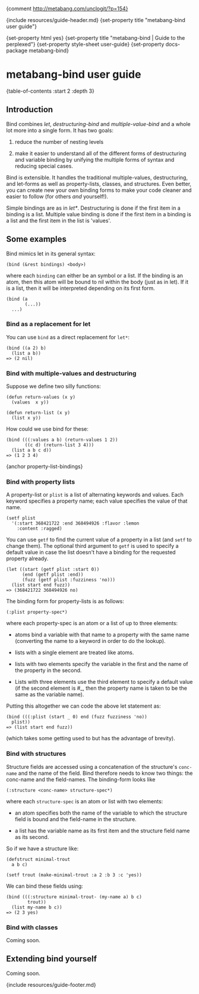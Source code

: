 {comment http://metabang.com/unclogit/?p=154}

{include resources/guide-header.md}
{set-property title "metabang-bind user guide"}

{set-property html yes}
{set-property title "metabang-bind | Guide to the perplexed"}
{set-property style-sheet user-guide}
{set-property docs-package metabang-bind}

# metabang-bind user guide

{table-of-contents :start 2 :depth 3}

## Introduction

Bind combines _let_, _destructuring-bind_ and _multiple-value-bind_ and a whole lot more into a single form. It has two goals: 

1. reduce the number of nesting levels

2. make it easier to understand all of the different forms
of destructuring and variable binding by unifying the multiple forms of syntax and reducing special cases.

Bind is extensible. It handles the traditional multiple-values, destructuring, and let-forms as well as property-lists, classes, and structures. Even better, you can create new your own binding forms to make your code cleaner and easier to follow (for others _and_ yourself!).

Simple bindings are as in _let*_. Destructuring is done if the first item in a binding is a list. Multiple value binding is done if the first item in a binding is a list and the first item in the list is 'values'.


## Some examples

Bind mimics let in its general syntax:

    (bind (&rest bindings) <body>)
    
where each `binding` can either be an symbol or a list. If the binding is an atom, then this atom will be bound to nil within the body (just as in let). If it is a list, then it will be interpreted depending on its first form.

    (bind (a
           (...)) 
      ...)

  
### Bind as a replacement for let

You can use `bind` as a direct replacement for `let*`:

    (bind ((a 2) b)
      (list a b))
    => (2 nil)

### Bind with multiple-values and destructuring

Suppose we define two silly functions:

    (defun return-values (x y)
      (values  x y))

    (defun return-list (x y)
      (list x y))

How could we use bind for these:

    (bind (((:values a b) (return-values 1 2))
           ((c d) (return-list 3 4)))
      (list a b c d))
    => (1 2 3 4)

{anchor property-list-bindings}

### Bind with property lists

A property-list or `plist` is a list of alternating keywords and values. Each keyword specifies a property name; each value specifies the value of that name.

    (setf plist
      '(:start 368421722 :end 368494926 :flavor :lemon
        :content :ragged)

You can use `getf` to find the current value of a property in a list (and `setf` to change them). The optional third argument to `getf` is used to specify a default value in case the list doesn't have a binding for the requested property already.

    (let ((start (getf plist :start 0))
          (end (getf plist :end))
          (fuzz (getf plist :fuzziness 'no)))
      (list start end fuzz))
    => (368421722 368494926 no)
   
The binding form for property-lists is as follows:

    (:plist property-spec*)
    
where each property-spec is an atom or a list of up to three elements:

* atoms bind a variable with that name to
a property with the same name (converting the name to a keyword in order to do the lookup). 

* lists with a single element are treated like atoms.

* lists with two elements
specify the variable in the first and the name of the
property in the second. 

* Lists with three elements use
the third element to specify a default value (if the 
second element is #\_, then the property name is taken
to be the same as the variable name).

Putting this altogether we can code the above let statement as:

    (bind (((:plist (start _ 0) end (fuzz fuzziness 'no))
      plist))
    => (list start end fuzz))

(which takes some getting used to but has the advantage of brevity).

### Bind with structures

Structure fields are accessed using a concatenation of the structure's `conc-name` and the name of the field. Bind therefore needs to know two things: the conc-name and the field-names. The binding-form looks like

    (:structure <conc-name> structure-spec*)

where each `structure-spec` is an atom or list with two elements:

* an atom specifies both the name of the variable to which the structure field is bound and the field-name in the structure.

* a list has the variable name as its first item and the structure field name as its second. 

So if we have a structure like:

    (defstruct minimal-trout
      a b c)

    (setf trout (make-minimal-trout :a 2 :b 3 :c 'yes))

We can bind these fields using:

    (bind (((:structure minimal-trout- (my-name a) b c)
            trout))
      (list my-name b c))
    => (2 3 yes)

### Bind with classes

Coming soon.

## Extending bind yourself

Coming soon.

{include resources/guide-footer.md}